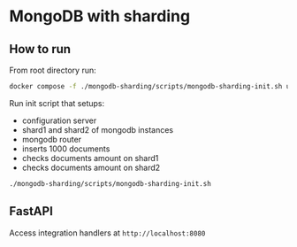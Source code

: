 # MongoDB with sharding

## How to run

From root directory run:

```bash
docker compose -f ./mongodb-sharding/scripts/mongodb-sharding-init.sh up -d
```

Run init script that setups:

- configuration server
- shard1 and shard2 of mongodb instances
- mongodb router
- inserts 1000 documents
- checks documents amount on shard1
- checks documents amount on shard2

```bash
./mongodb-sharding/scripts/mongodb-sharding-init.sh
```

## FastAPI

Access integration handlers at `http://localhost:8080`
